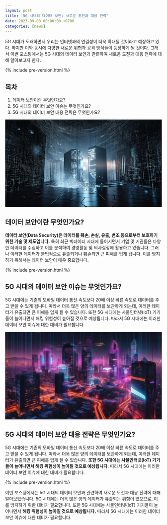 ```yaml
---
layout: post
title: '5G 시대의 데이터 보안: 새로운 도전과 대응 전략'
date: 2023-09-08 00:00:00 +0700 
categories: [news]
---
```

5G 시대가 도래하면서 우리는 인터넷과의 연결성이 더욱 확대될 것이라고 예상하고 있다. 하지만 이와 동시에 다양한 새로운 위협과 공격 방식들이 등장하게 될 것이다. 그래서 이번 포스팅에서는 5G 시대의 데이터 보안과 관련하여 새로운 도전과 대응 전략에 대해 알아보고자 한다.

{% include pre-version.html %}

## 목차
1. 데이터 보안이란 무엇인가요?
2. 5G 시대의 데이터 보안 이슈는 무엇인가요?
3. 5G 시대의 데이터 보안 대응 전략은 무엇인가요?

![5G 시대의 데이터 보안](https://raw.githubusercontent.com/moony01/moony01.github.io/master/static/img/_posts/5g-data-sec-1.webp)

## 데이터 보안이란 무엇인가요?
**데이터 보안(Data Security)은 데이터를 훼손, 손실, 유출, 변조 등으로부터 보호하기 위한 기술 및 제도입니다.** 특히 최근 빅데이터 시대에 들어서면서 기업 및 기관들은 다양한 데이터를 수집하고 이를 분석하여 경영활동 및 의사결정에 활용하고 있습니다. 그러나 이러한 데이터가 불법적으로 유출되거나 훼손되면 큰 피해를 입게 됩니다. 이를 방지하기 위해서는 데이터 보안이 매우 중요합니다.

{% include pre-version.html %}

## 5G 시대의 데이터 보안 이슈는 무엇인가요?
5G 시대에는 기존의 모바일 데이터 통신 속도보다 20배 이상 빠른 속도로 데이터를 주고 받을 수 있게 됩니다. 따라서 더욱 많은 양의 데이터를 보관하게 되는데, 이러한 데이터가 유출되면 큰 피해를 입게 될 수 있습니다. 또한 5G 시대에는 사물인터넷(IoT) 기기들이 늘어나면서 해킹 위험성이 높아질 것으로 예상됩니다. 따라서 5G 시대에는 이러한 데이터 보안 이슈에 대한 대비가 필요합니다.

![새로운 도전과 대응 전략](https://raw.githubusercontent.com/moony01/moony01.github.io/master/static/img/_posts/5g-data-sec-2.webp)

## 5G 시대의 데이터 보안 대응 전략은 무엇인가요?
5G 시대에는 기존의 모바일 데이터 통신 속도보다 20배 이상 빠른 속도로 데이터를 주고 받을 수 있게 됩니다. 따라서 더욱 많은 양의 데이터를 보관하게 되는데, 이러한 데이터가 유출되면 큰 피해를 입게 될 수 있습니다. **또한 5G 시대에는 사물인터넷(IoT) 기기들이 늘어나면서 해킹 위험성이 높아질 것으로 예상됩니다.** 따라서 5G 시대에는 이러한 데이터 보안 이슈에 대한 대비가 필요합니다.

{% include pre-version.html %}

이번 포스팅에서는 5G 시대의 데이터 보안과 관련하여 새로운 도전과 대응 전략에 대해 알아보았습니다. 5G 시대에는 더욱 많은 양의 데이터가 유출되는 위험이 있으므로, 이를 방지하기 위한 대비가 필요합니다. 또한 5G 시대에는 사물인터넷(IoT) 기기들이 늘어나면서 **해킹 위험성이 높아질 것으로 예상됩니다.** 따라서 5G 시대에는 이러한 데이터 보안 이슈에 대한 대비가 필요합니다.
